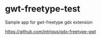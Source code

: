 # gwt-freetype-test
Sample app for gwt-freetype gdx extension

https://github.com/intrigus/gdx-freetype-gwt
